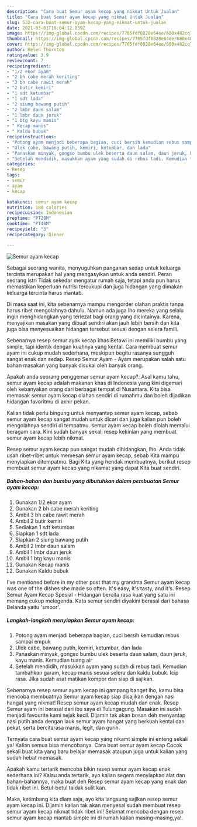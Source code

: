 ```yaml
---
description: "Cara buat Semur ayam kecap yang nikmat Untuk Jualan"
title: "Cara buat Semur ayam kecap yang nikmat Untuk Jualan"
slug: 532-cara-buat-semur-ayam-kecap-yang-nikmat-untuk-jualan
date: 2021-03-01T16:04:12.839Z
image: https://img-global.cpcdn.com/recipes/7765fdf0828e64ee/680x482cq70/semur-ayam-kecap-foto-resep-utama.jpg
thumbnail: https://img-global.cpcdn.com/recipes/7765fdf0828e64ee/680x482cq70/semur-ayam-kecap-foto-resep-utama.jpg
cover: https://img-global.cpcdn.com/recipes/7765fdf0828e64ee/680x482cq70/semur-ayam-kecap-foto-resep-utama.jpg
author: Helen Thornton
ratingvalue: 3.9
reviewcount: 7
recipeingredient:
- "1/2 ekor ayam"
- "2 bh cabe merah keriting"
- "3 bh cabe rawit merah"
- "2 butir kemiri"
- "1 sdt ketumbar"
- "1 sdt lada"
- "2 siung bawang putih"
- "2 lmbr daun salam"
- "1 lmbr daun jeruk"
- "1 btg kayu manis"
- " Kecap manis"
- " Kaldu bubuk"
recipeinstructions:
- "Potong ayam menjadi beberapa bagian, cuci bersih kemudian rebus sampai empuk"
- "Ulek cabe, bawang putih, kemiri, ketumbar, dan lada"
- "Panaskan minyak, gongso bumbu ulek beserta daun salam, daun jeruk, kayu manis. Kemudian tuang air"
- "Setelah mendidih, masukkan ayam yang sudah di rebus tadi. Kemudian tambahkan garam, kecap manis sesuai selera dan kaldu bubuk. Icip rasa. Jika sudah asat matikan kompor dan siap di sajikan."
categories:
- Resep
tags:
- semur
- ayam
- kecap

katakunci: semur ayam kecap 
nutrition: 188 calories
recipecuisine: Indonesian
preptime: "PT28M"
cooktime: "PT48M"
recipeyield: "3"
recipecategory: Dinner

---
```



![Semur ayam kecap](https://img-global.cpcdn.com/recipes/7765fdf0828e64ee/680x482cq70/semur-ayam-kecap-foto-resep-utama.jpg)

Sebagai seorang wanita, menyuguhkan panganan sedap untuk keluarga tercinta merupakan hal yang mengasyikan untuk anda sendiri. Peran seorang istri Tidak sekedar mengatur rumah saja, tetapi anda pun harus memastikan keperluan nutrisi tercukupi dan juga hidangan yang dimakan keluarga tercinta harus mantab.

Di masa  saat ini, kita sebenarnya mampu mengorder olahan praktis tanpa harus ribet mengolahnya dahulu. Namun ada juga lho mereka yang selalu ingin menghidangkan yang terlezat bagi orang yang dicintainya. Karena, menyajikan masakan yang dibuat sendiri akan jauh lebih bersih dan kita juga bisa menyesuaikan hidangan tersebut sesuai dengan selera famili. 

Sebenarnya resep semur ayak kecap khas Betawi ini memiliki bumbu yang simple, tapi identik dengan kuahnya yang kental. Cara membuat semur ayam ini cukup mudah sederhana, meskipun begitu rasanya sungguh sangat enak dan sedap. Resep Semur Ayam - Ayam merupakan salah satu bahan masakan yang banyak disukai oleh banyak orang.

Apakah anda seorang penggemar semur ayam kecap?. Asal kamu tahu, semur ayam kecap adalah makanan khas di Indonesia yang kini digemari oleh kebanyakan orang dari berbagai tempat di Nusantara. Kita bisa memasak semur ayam kecap olahan sendiri di rumahmu dan boleh dijadikan hidangan favoritmu di akhir pekan.

Kalian tidak perlu bingung untuk menyantap semur ayam kecap, sebab semur ayam kecap sangat mudah untuk dicari dan juga kalian pun boleh mengolahnya sendiri di tempatmu. semur ayam kecap boleh diolah memalui beragam cara. Kini sudah banyak sekali resep kekinian yang membuat semur ayam kecap lebih nikmat.

Resep semur ayam kecap pun sangat mudah dihidangkan, lho. Anda tidak usah ribet-ribet untuk memesan semur ayam kecap, sebab Kita mampu menyiapkan ditempatmu. Bagi Kita yang hendak membuatnya, berikut resep membuat semur ayam kecap yang nikamat yang dapat Kita buat sendiri.

<!--inarticleads1-->

##### Bahan-bahan dan bumbu yang dibutuhkan dalam pembuatan Semur ayam kecap:

1. Gunakan 1/2 ekor ayam
1. Gunakan 2 bh cabe merah keriting
1. Ambil 3 bh cabe rawit merah
1. Ambil 2 butir kemiri
1. Sediakan 1 sdt ketumbar
1. Siapkan 1 sdt lada
1. Siapkan 2 siung bawang putih
1. Ambil 2 lmbr daun salam
1. Ambil 1 lmbr daun jeruk
1. Ambil 1 btg kayu manis
1. Gunakan  Kecap manis
1. Gunakan  Kaldu bubuk


I&#39;ve mentioned before in my other post that my grandma Semur ayam kecap was one of the dishes she made so often. It&#39;s easy, it&#39;s tasty, and it&#39;s. Resep Semur Ayam Kecap Spesial - Hidangan bercita rasa kuat yang satu ini memang cukup melegenda. Kata semur sendiri diyakini berasal dari bahasa Belanda yaitu &#39;smoor&#39;. 

<!--inarticleads2-->

##### Langkah-langkah menyiapkan Semur ayam kecap:

1. Potong ayam menjadi beberapa bagian, cuci bersih kemudian rebus sampai empuk
1. Ulek cabe, bawang putih, kemiri, ketumbar, dan lada
1. Panaskan minyak, gongso bumbu ulek beserta daun salam, daun jeruk, kayu manis. Kemudian tuang air
1. Setelah mendidih, masukkan ayam yang sudah di rebus tadi. Kemudian tambahkan garam, kecap manis sesuai selera dan kaldu bubuk. Icip rasa. Jika sudah asat matikan kompor dan siap di sajikan.


Sebenarnya resep semur ayam kecap ini gampang banget lho, kamu bisa mencoba membuatnya Semur ayam kecap siap disajikan dengan nasi hangat yang nikmat! Resep semur ayam kecap mudah dan enak. Resep Semur ayam ini berasal dari ibu saya di Tulungagung. Masakan ini sudah menjadi favourite kami sejak kecil. Dijamin tak akan bosan deh menyantap nasi putih anda dengan lauk semur ayam hangat yang berkuah kental dan pekat, serta bercitarasa manis, legit, dan gurih. 

Ternyata cara buat semur ayam kecap yang nikamt simple ini enteng sekali ya! Kalian semua bisa mencobanya. Cara buat semur ayam kecap Cocok sekali buat kita yang baru belajar memasak ataupun juga untuk kalian yang sudah hebat memasak.

Apakah kamu tertarik mencoba bikin resep semur ayam kecap enak sederhana ini? Kalau anda tertarik, ayo kalian segera menyiapkan alat dan bahan-bahannya, maka buat deh Resep semur ayam kecap yang enak dan tidak ribet ini. Betul-betul taidak sulit kan. 

Maka, ketimbang kita diam saja, ayo kita langsung sajikan resep semur ayam kecap ini. Dijamin kalian tak akan menyesal sudah membuat resep semur ayam kecap nikmat tidak ribet ini! Selamat mencoba dengan resep semur ayam kecap mantab simple ini di rumah kalian masing-masing,ya!.

